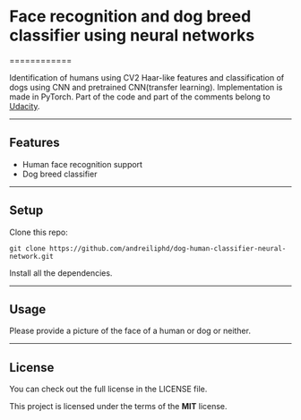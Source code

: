 # Face recognition and dog breed classifier using neural networks
============

Identification of humans using CV2 Haar-like features and classification of dogs using CNN and pretrained CNN(transfer learning).  Implementation is made in PyTorch. Part of the code and part of the comments belong to [Udacity](https://www.udacity.com).

---

## Features
- Human face recognition support
- Dog breed classifier

---

## Setup
Clone this repo:
```
git clone https://github.com/andreiliphd/dog-human-classifier-neural-network.git
```
Install all the dependencies.

---

## Usage
Please provide a picture of the face of a human or dog or neither.

---

## License
You can check out the full license in the LICENSE file.

This project is licensed under the terms of the **MIT** license.
